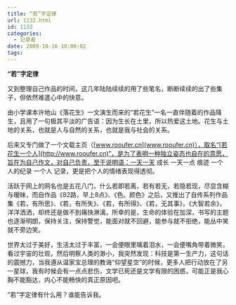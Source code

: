 ```yaml
---
title: “若”字定律
url: 1132.html
id: 1132
categories:
  - 记录者
date: 2009-10-16 18:00:02
tags:
---
```


**“若”字定律**

  
又到整理自己作品的时间，这几年陆陆续续的用了些笔名，断断续续的出了些集子，但依然难遣心中的快意。  
  
由小学课本许地山《落花生》一文演生而来的“若花生”一名一直伴随着的作品降生，且用了一句极其平淡的广告语：因为生长在土里，所以热爱这土地。花生与土地的关系，也就是人与自然的关系，也就是我与社会的关系。  
  
后来又专门做了一个文载主页（[www.rooufer.cn](www.rooufer.cn)），取名“[若花生一个人](http://www.rooufer.cn)”，是为了表明一种独立姿态也自在的意愿，旨在为自己作文，对自己负责，至于说明语：一天一天 成长 一天一点 痕迹 一个人的纪录 一个人 记录，更是把个人的情绪表现得透彻。  
  
活跃于网上的网名也是五花八门，什么若即若离，若有若无，若隐若现，尽显含糊与暧昧，而自作品《82路，早上8点》、《色。颜色》之后，又推出了自传系列作品集《若，有所思》、《若，有所失》、《若，有所得》、《若，无其事》，《大智若余》，洋洋洒洒，却终还是做不到痛快淋漓，所幸的是，生命的体验在加深，书写的主题也逐渐明朗，保持关注，保持警觉，能面对就不回避，能参与就不拒绝，能丛中笑就不旁边笑。  
  
世界太过于美好，生活太过于丰富，一会便眼里噙着泪水，一会便嘴角带着微笑，看过宇宙的壮观，然后明察人类的渺小，我突然发现：科技是第一生产力，这句话的震撼力，当我遵从温家宝总理的教诲“仰望星空”的时候，更多人把行动放在了另一星球，我有时候会有一点点悲伤，文学已死还是文学有限的困惑，可能正是我心胸不能豁达，内心不能畅快的真正原因吧。  
  
“若”字定律有什么用？谁能告诉我。